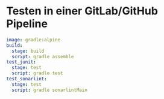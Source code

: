 
# Testen in einer GitLab/GitHub Pipeline
``` yaml
image: gradle:alpine
build:
  stage: build
  script: gradle assemble
test_junit:
  stage: test
  script: gradle test
test_sonarlint:
  stage: test
  script: gradle sonarlintMain
```

